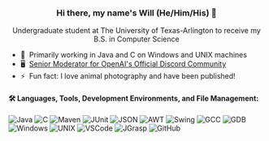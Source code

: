 ### <p align="center"> Hi there, my name's Will (He/Him/His) 👋</p>

<p align="center">
  Undergraduate student at The University of Texas-Arlington to receive my B.S. in Computer Science
</p>

- 🤖 &nbsp;Primarily working in Java and C on Windows and UNIX machines
- 🖥️ &nbsp;[Senior Moderator for OpenAI's Official Discord Community](https://discord.gg/openai)
- ⚡ &nbsp;Fun fact: I love animal photography and have been published!

#### 🛠 Languages, Tools, Development Environments, and File Management:

![Java](https://img.shields.io/badge/Java-black)
![C](https://img.shields.io/badge/C-black?logo=c)
![Maven](https://img.shields.io/badge/Maven-black?logo=apachemaven)
![JUnit](https://img.shields.io/badge/JUnit-black?logo=junit5)
![JSON](https://img.shields.io/badge/JSON-black?logo=json)
![AWT](https://img.shields.io/badge/AWT-black)
![Swing](https://img.shields.io/badge/Swing-black)
![GCC](https://img.shields.io/badge/GCC-black)
![GDB](https://img.shields.io/badge/GDB-black)
![Windows](https://img.shields.io/badge/Windows-black?logo=windows)
![UNIX](https://img.shields.io/badge/UNIX-black)
![VSCode](https://img.shields.io/badge/Visual%20Studio%20Code-black.svg?style=flat-square&logo=visual-studio-code&logoColor=blue)
![JGrasp](https://img.shields.io/badge/JGrasp-black)
![GitHub](https://img.shields.io/badge/GitHub-black?logo=github)
